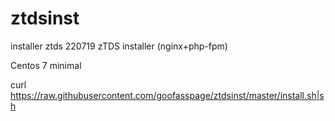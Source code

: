 # ztdsinst
installer ztds 220719
zTDS installer (nginx+php-fpm)

Centos 7 minimal

curl https://raw.githubusercontent.com/goofasspage/ztdsinst/master/install.sh|sh
